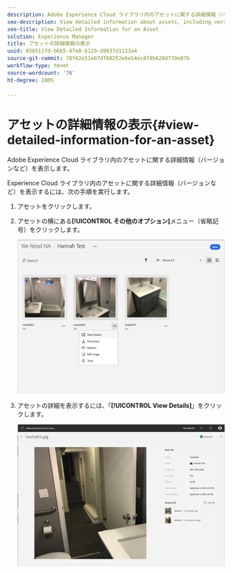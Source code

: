 ```yaml
---
description: Adobe Experience Cloud ライブラリ内のアセットに関する詳細情報（バージョンなど）を表示します。
seo-description: View detailed information about assets, including versions, in the Adobe Experience Cloud Library.
seo-title: View Detailed Information for an Asset
solution: Experience Manager
title: アセットの詳細情報の表示
uuid: 030511fd-b6b5-4fe8-b129-d9937d1133a4
source-git-commit: 78f62e51e07df88252e6e54ec8f0b620d739e07b
workflow-type: tm+mt
source-wordcount: '76'
ht-degree: 100%

---
```



# アセットの詳細情報の表示{#view-detailed-information-for-an-asset}

Adobe Experience Cloud ライブラリ内のアセットに関する詳細情報（バージョンなど）を表示します。

Experience Cloud ライブラリ内のアセットに関する詳細情報（バージョンなど）を表示するには、次の手順を実行します。

1. アセットをクリックします。
1. アセットの横にある&#x200B;**[!UICONTROL その他のオプション]**&#x200B;メニュー（省略記号）をクリックします。

   ![](assets/library_asset_options.png)

1. アセットの詳細を表示するには、「**[!UICONTROL View Details]**」をクリックします。

   ![](assets/library_details_versions.png)

